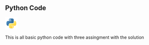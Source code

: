 <h2 align="left">Python Code</h2>
<p align="left">  <img src="https://raw.githubusercontent.com/devicons/devicon/master/icons/python/python-original.svg" alt="python" width="40" height="40"/> </a> </p>
This is all basic python code with three assingment with the solution 

